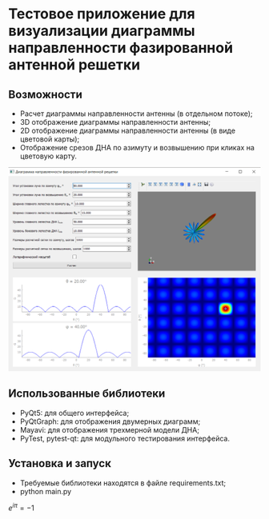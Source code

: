 # Тестовое приложение для визуализации диаграммы направленности фазированной антенной решетки

## Возможности
* Расчет диаграммы направленности антенны (в отдельном потоке);
* 3D отображение диаграммы направленности антенны;
* 2D отображение диаграммы направленности антенны (в виде цветовой карты);
* Отображение срезов ДНА по азимуту и возвышению при кликах на цветовую карту.

![скриншот](./screens/screen.png)

## Использованные библиотеки
* PyQt5: для общего интерфейса;
* PyQtGraph: для отображения двумерных диаграмм;
* Mayavi: для отображения трехмерной модели ДНА;
* PyTest, pytest-qt: для модульного тестирования интерфейса.

## Установка и запуск
* Требуемые библиотеки находятся в файле requirements.txt;
* python main.py

$e^{i \pi} = -1$
